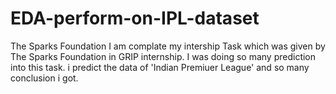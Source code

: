 # EDA-perform-on-IPL-dataset
The Sparks Foundation 
I am complate my intership Task which was given by The Sparks Foundation in GRIP internship.
I was doing so many prediction into this task. i predict the data of 'Indian Premiuer League' and so many conclusion i got.
